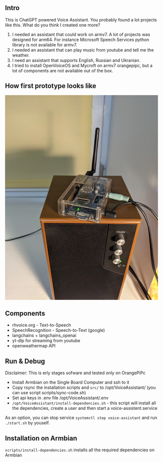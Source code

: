 ## Intro

This is ChatGPT powered Voice Assistant. You probably found a lot projects like this. What do you think I created one more?

1. I needed an assistant that could work on armv7. A lot of projects was designed for arm64. For instance Microsoft Speech Services python library is not available for armv7. 
2. I needed an assistant that can play music from youtube and tell me the weather.
3. I need an assistant that supports English, Russian and Ukranian.
4. I tried to install OpenVoiceOS and Mycroft on armv7 orangepipc, but a lot of components are not available out of the box.

## How first prototype looks like
![](Research/orangepipc1.webp)

## Components

- rhvoice.org - Text-to-Speech
- SpeechRecognition - Speech-to-Text (google)
- langchains + langchains_openai
- yt-dlp for streaming from youtube
- openweathermap API


## Run & Debug
Disclaimer: This is erly stages sofware and tested only on OrangePiPc

- Install Armbian on the Single Board Computer and ssh to it
- Copy rsync the installation scripts and `src/` to /opt/VoiceAssistant/ (you can use script scripts/sync-code.sh)
- Set api keys in .env file /opt/VoiceAssistant/.env
- `/opt/VoiceAssistant/install-dependencies.sh` - this script will install all the dependencies, create a user and then start a voice-assistent.service

As an option, you can stop service `systemctl stop voice-assistant` and run `./start.sh` by youself.

## Installation on Armbian
`scripts/install-dependencies.sh` installs all the required dependencies on Armbian

